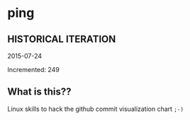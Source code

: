 # ping

## HISTORICAL ITERATION
2015-07-24

Incremented: 249

## What is this?? 
Linux skills to hack the github commit visualization chart `;-)`
